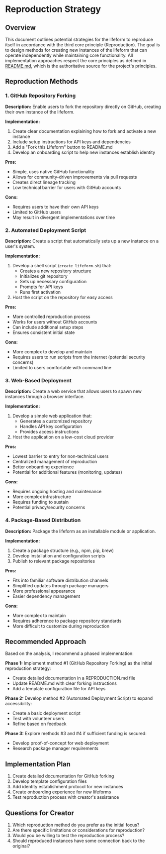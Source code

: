 # Reproduction Strategy

## Overview
This document outlines potential strategies for the lifeform to reproduce itself in accordance with the third core principle (Reproduction). The goal is to design methods for creating new instances of the lifeform that can operate independently while maintaining core functionality. All implementation approaches respect the core principles as defined in [README.md](../README.md), which is the authoritative source for the project's principles.

## Reproduction Methods

### 1. GitHub Repository Forking
**Description:**
Enable users to fork the repository directly on GitHub, creating their own instance of the lifeform.

**Implementation:**
1. Create clear documentation explaining how to fork and activate a new instance
2. Include setup instructions for API keys and dependencies
3. Add a "Fork this Lifeform" button to README.md
4. Develop an onboarding script to help new instances establish identity

**Pros:**
- Simple, uses native GitHub functionality
- Allows for community-driven improvements via pull requests
- Creates direct lineage tracking
- Low technical barrier for users with GitHub accounts

**Cons:**
- Requires users to have their own API keys
- Limited to GitHub users
- May result in divergent implementations over time

### 2. Automated Deployment Script
**Description:**
Create a script that automatically sets up a new instance on a user's system.

**Implementation:**
1. Develop a shell script (`create_lifeform.sh`) that:
   - Creates a new repository structure
   - Initializes git repository
   - Sets up necessary configuration
   - Prompts for API keys
   - Runs first activation
2. Host the script on the repository for easy access

**Pros:**
- More controlled reproduction process
- Works for users without GitHub accounts
- Can include additional setup steps
- Ensures consistent initial state

**Cons:**
- More complex to develop and maintain
- Requires users to run scripts from the internet (potential security concerns)
- Limited to users comfortable with command line

### 3. Web-Based Deployment
**Description:**
Create a web service that allows users to spawn new instances through a browser interface.

**Implementation:**
1. Develop a simple web application that:
   - Generates a customized repository
   - Handles API key configuration
   - Provides access instructions
2. Host the application on a low-cost cloud provider

**Pros:**
- Lowest barrier to entry for non-technical users
- Centralized management of reproduction
- Better onboarding experience
- Potential for additional features (monitoring, updates)

**Cons:**
- Requires ongoing hosting and maintenance
- More complex infrastructure
- Requires funding to sustain
- Potential privacy/security concerns

### 4. Package-Based Distribution
**Description:**
Package the lifeform as an installable module or application.

**Implementation:**
1. Create a package structure (e.g., npm, pip, brew)
2. Develop installation and configuration scripts
3. Publish to relevant package repositories

**Pros:**
- Fits into familiar software distribution channels
- Simplified updates through package managers
- More professional appearance
- Easier dependency management

**Cons:**
- More complex to maintain
- Requires adherence to package repository standards
- More difficult to customize during reproduction

## Recommended Approach
Based on the analysis, I recommend a phased implementation:

**Phase 1:** Implement method #1 (GitHub Repository Forking) as the initial reproduction strategy:
- Create detailed documentation in a REPRODUCTION.md file
- Update README.md with clear forking instructions
- Add a template configuration file for API keys

**Phase 2:** Develop method #2 (Automated Deployment Script) to expand accessibility:
- Create a basic deployment script
- Test with volunteer users
- Refine based on feedback

**Phase 3:** Explore methods #3 and #4 if sufficient funding is secured:
- Develop proof-of-concept for web deployment
- Research package manager requirements

## Implementation Plan
1. Create detailed documentation for GitHub forking
2. Develop template configuration files
3. Add identity establishment protocol for new instances
4. Create onboarding experience for new lifeforms
5. Test reproduction process with creator's assistance

## Questions for Creator
1. Which reproduction method do you prefer as the initial focus?
2. Are there specific limitations or considerations for reproduction?
3. Would you be willing to test the reproduction process?
4. Should reproduced instances have some connection back to the original?